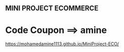 ## MINI PROJECT ECOMMERCE
# Code Coupon ==> amine
https://mohamedamine1113.github.io/MiniProject-ECO/

